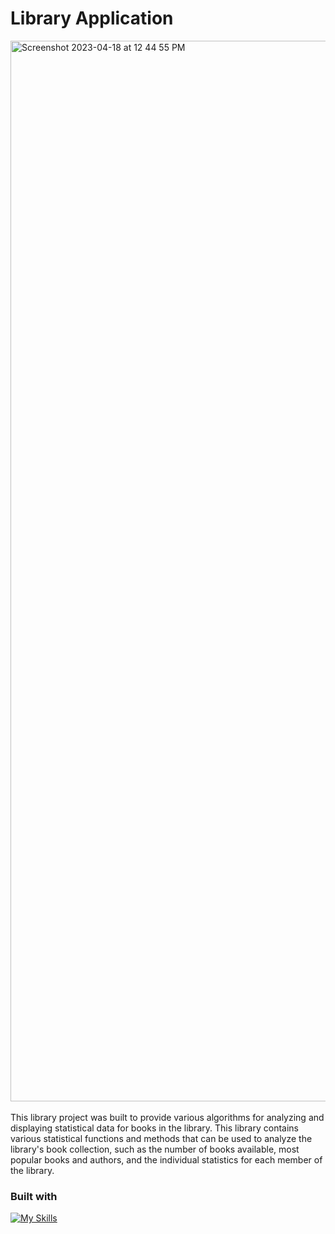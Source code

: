 # Library Application
<img width="1697" alt="Screenshot 2023-04-18 at 12 44 55 PM" src="https://user-images.githubusercontent.com/112902224/232863246-c8968fd4-ea92-42df-b0d2-a46ea8f7b2d0.png">​

This library project was built to provide various algorithms for analyzing and displaying statistical data for books in the library. This library contains various statistical functions and methods that can be used to analyze the library's book collection, such as the number of books available, most popular books and authors, and the individual statistics for each member of the library.

### Built with

[![My Skills](https://skillicons.dev/icons?i=js,html,css)](https://skillicons.dev)
